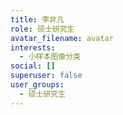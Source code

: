 ```yaml
---
title: 李非凡
role: 硕士研究生
avatar_filename: avatar
interests:
  - 小样本图像分类
social: []
superuser: false
user_groups:
  - 硕士研究生
---
```

